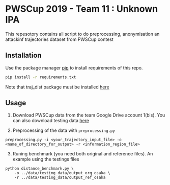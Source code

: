 # PWSCup 2019 - Team 11 : Unknown IPA

This repesotory contains all script to do preprocessing, anonymisation an
attackinf trajectories dataset from PWSCup contest

## Installation

Use the package manager [pip](https://pip.pypa.io/en/stable/) to install
requirements of this repo.

```bash
pip install -r requirements.txt
```

Note that traj_dist package must be installed [here](https://github.com/djjavo/traj-dist)

## Usage

1. Download PWSCup data from the team Google Drive account
1(bis). You can also download testing data [here](https://cloud.ikb.info.uqam.ca/index.php/s/T3FmdLRmbi2C9Bk)

2. Preprocessing of the data with `preprocessing.py`
```shell
preprocessing.py -i <your_trajectory_input_file> -o <name_of_directory_for_output> -r <information_region_file>
```

3. Runing benchmark (you need both original and reference files). An example
   using the testings files

```shell
python distance_benchmark.py \
    -o ../data/testing_data/output_org_osaka \
    -r ../data/testing_data/output_ref_osaka
```
